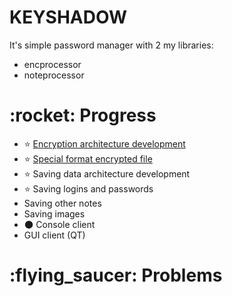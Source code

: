 <h1>KEYSHADOW</h1>

<p>It's simple password manager with 2 my libraries:</p>

- encprocessor
- noteprocessor

<h1>:rocket: Progress</h1>

- :star: [Encryption architecture development](https://github.com/p2034/encprocessor)
- :star: [Special format encrypted file](https://github.com/p2034/encprocessor)
- :star: Saving data architecture development
- :star: Saving logins and passwords
- Saving other notes
- Saving images
- :new_moon: Console client
- GUI client (QT)


<h1>:flying_saucer: Problems</h1>
